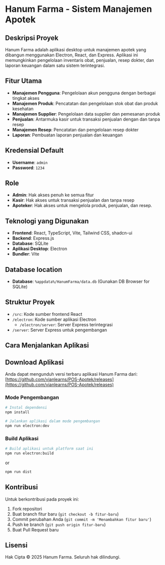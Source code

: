 # Hanum Farma - Sistem Manajemen Apotek

## Deskripsi Proyek

Hanum Farma adalah aplikasi desktop untuk manajemen apotek yang dibangun menggunakan Electron, React, dan Express. Aplikasi ini memungkinkan pengelolaan inventaris obat, penjualan, resep dokter, dan laporan keuangan dalam satu sistem terintegrasi.

## Fitur Utama

- **Manajemen Pengguna**: Pengelolaan akun pengguna dengan berbagai tingkat akses
- **Manajemen Produk**: Pencatatan dan pengelolaan stok obat dan produk kesehatan
- **Manajemen Supplier**: Pengelolaan data supplier dan pemesanan produk
- **Penjualan**: Antarmuka kasir untuk transaksi penjualan dengan dan tanpa resep
- **Manajemen Resep**: Pencatatan dan pengelolaan resep dokter
- **Laporan**: Pembuatan laporan penjualan dan keuangan

## Kredensial Default

- **Username**: `admin`
- **Password**: `1234`

## Role

- **Admin**: Hak akses penuh ke semua fitur
- **Kasir**: Hak akses untuk transaksi penjualan dan tanpa resep
- **Apoteker**: Hak akses untuk mengelola produk, penjualan, dan resep. 

## Teknologi yang Digunakan

- **Frontend**: React, TypeScript, Vite, Tailwind CSS, shadcn-ui
- **Backend**: Express.js
- **Database**: SQLite
- **Aplikasi Desktop**: Electron
- **Bundler**: Vite

## Database location

- **Database**: `%appdata%/HanumFarma/data.db` (Gunakan DB Browser for SQLite)

## Struktur Proyek

- `/src`: Kode sumber frontend React
- `/electron`: Kode sumber aplikasi Electron
  - `/electron/server`: Server Express terintegrasi
- `/server`: Server Express untuk pengembangan

## Cara Menjalankan Aplikasi

## Download Aplikasi

Anda dapat mengunduh versi terbaru aplikasi Hanum Farma dari:
[https://github.com/vianlearns/POS-Apotek/releases](https://github.com/vianlearns/POS-Apotek/releases)

### Mode Pengembangan

```sh
# Instal dependensi
npm install

# Jalankan aplikasi dalam mode pengembangan
npm run electron:dev
```

### Build Aplikasi

```sh
# Build aplikasi untuk platform saat ini
npm run electron:build
```

or

```sh
npm run dist
```

## Kontribusi

Untuk berkontribusi pada proyek ini:

1. Fork repositori
2. Buat branch fitur baru (`git checkout -b fitur-baru`)
3. Commit perubahan Anda (`git commit -m 'Menambahkan fitur baru'`)
4. Push ke branch (`git push origin fitur-baru`)
5. Buat Pull Request baru

## Lisensi

Hak Cipta © 2025 Hanum Farma. Seluruh hak dilindungi.
